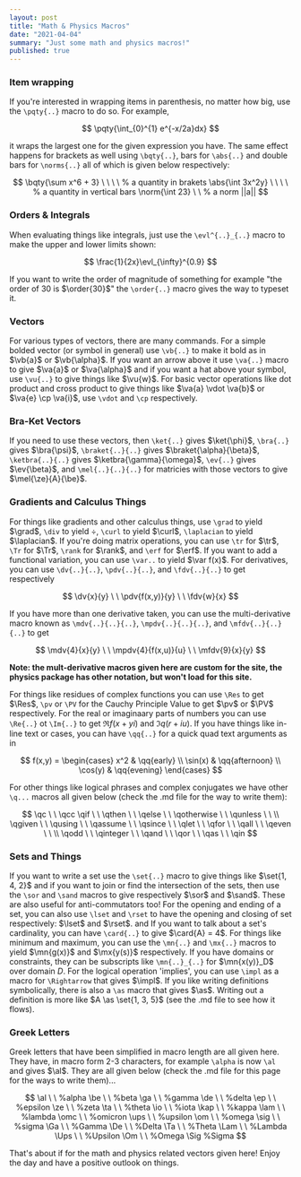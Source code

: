 ```yaml
---
layout: post
title: "Math & Physics Macros"
date: "2021-04-04"
summary: "Just some math and physics macros!"
published: true
---
```


### Item wrapping

If you're interested in wrapping items in parenthesis, no matter how big, use the `\pqty{..}` macro to do so. For example,

$$
\pqty{\int_{0}^{1} e^{-x/2a}dx}
$$

it wraps the largest one for the given expression you have. The same effect happens for brackets as well using `\bqty{..}`, bars for `\abs{..}` and double bars for `\norms{..}` all of which is given below respectively:

$$
\bqty{\sum x^6 + 3} \ \  \ \ % a quantity in brakets
\abs{\int 3x^2y} \ \  \ \ % a quantity in vertical bars
\norm{\int 23} \ \ % a norm ||a||
$$

### Orders & Integrals

When evaluating things like integrals, just use the `\evl^{..}_{..}` macro to make the upper and lower limits shown:

$$
\frac{1}{2x}\evl_{\infty}^{0.9}
$$

If you want to write the order of magnitude of something for example "the order of 30 is $\order{30}$" the `\order{..}` macro gives the way to typeset it.


### Vectors

For various types of vectors, there are many commands. For a simple bolded vector (or symbol in general) use `\vb{..}` to make it bold as in $\vb{a}$ or $\vb{\alpha}$. If you want an arrow above it use `\va{..}` macro to give $\va{a}$ or $\va{\alpha}$ and if you want a hat above your symbol, use `\vu{..}` to give things like $\vu{w}$. For basic vector operations like dot product and cross product to give things like $\va{a} \vdot \va{b}$ or $\va{e} \cp \va{i}$, use `\vdot` and `\cp` respectively.

### Bra-Ket Vectors

If you need to use these vectors, then `\ket{..}` gives $\ket{\phi}$, `\bra{..}` gives $\bra{\psi}$, `\braket{..}{..}` gives $\braket{\alpha}{\beta}$, `\ketbra{..}{..}` gives $\ketbra{\gamma}{\omega}$, `\ev{..}` gives $\ev{\beta}$, and `\mel{..}{..}{..}` for matricies with those vectors to give $\mel{\ze}{A}{\be}$.

### Gradients and Calculus Things

For things like gradients and other calculus things, use `\grad` to yield $\grad$, `\div` to yield $\div$, `\curl` to yield $\curl$, `\laplacian` to yield $\laplacian$. If you're doing matrix operations, you can use `\tr` for $\tr$, `\Tr` for $\Tr$, `\rank` for $\rank$, and `\erf` for $\erf$. If you want to add a functional variation, you can use `\var..` to yield $\var f(x)$. For derivatives, you can use `\dv{..}{..}`, `\pdv{..}{..}`, and `\fdv{..}{..}` to get respectively

$$
\dv{x}{y} \ \ \pdv{f(x,y)}{y} \ \ \fdv{w}{x}
$$

If you have more than one derivative taken, you can use the multi-derivative macro known as `\mdv{..}{..}{..}`, `\mpdv{..}{..}{..}`, and `\mfdv{..}{..}{..}` to get

$$
\mdv{4}{x}{y} \ \ \mpdv{4}{f(x,u)}{u} \ \ \mfdv{9}{x}{y}
$$

**Note: the mult-derivative macros given here are custom for the site, the physics package has other notation, but won't load for this site.**

For things like residues of complex functions you can use `\Res` to get $\Res$, `\pv` or `\PV` for the Cauchy Principle Value to get $\pv$ or $\PV$ respectively. For the real or imaginaary parts of numbers you can use `\Re{..}` ot `\Im{..}` to get $\Re{f(x + yi)}$ and $\Im{q(r + iu)}$. If you have things like in-line text or cases, you can have `\qq{..}` for a quick quad text arguments as in

$$
f(x,y) = \begin{cases}
x^2 & \qq{early} \\
\sin(x) & \qq{afternoon} \\
\cos(y) & \qq{evening}
\end{cases}
$$

For other things like logical phrases and complex conjugates we have other `\q...` macros all given below (check the .md file for the way to write them):

$$
\qc \ \ \qcc \qif \ \ \qthen \ \ \qelse \ \ \qotherwise \ \ \qunless \ \ \\ \qgiven \ \ \qusing \ \ \qassume \ \ \qsince \ \ \qlet \ \ \qfor \ \ \qall \ \ \qeven \ \ \\ \qodd \ \ \qinteger \ \ \qand \ \ \qor \ \ \qas \ \ \qin
$$

### Sets and Things

If you want to write a set use the `\set{..}` macro to give things like $\set{1, 4, 2}$ and if you want to join or find the intersection of the sets, then use the `\sor` and `\sand` macros to give respectively $\sor$ and $\sand$. These are also useful for anti-commutators too! For the opening and ending of a set, you can also use `\lset` and `\rset` to have the opening and closing of set respectively: $\lset$ and $\rset$. and If you want to talk about a set's cardinality, you can have `\card{..}` to give $\card{A} = 4$. For things like minimum and maximum, you can use the `\mn{..}` and `\mx{..}` macros to yield $\mn{g(x)}$ and $\mx{y(s)}$ respectively. If you have domains or constraints, they can be subscripts like `\mn{..}_{..}` for $\mn{x(y)}_D$ over domain $D$. For the logical operation 'implies', you can use `\impl` as a macro for `\Rightarrow` that gives $\impl$. If you like writing definitions symbolically, there is also a `\as` macro that gives $\as$. Writing out a definition is more like $A \as \set{1, 3, 5}$ (see the .md file to see how it flows). 

### Greek Letters

Greek letters that have been simplified in macro length are all given here. They have, in macro form 2-3 characters, for example `\alpha` is now `\al` and gives $\al$. They are all given below (check the .md file for this page for the ways to write them)...

$$
\al \ \ %alpha
\be \ \ %beta
\ga \ \ %gamma
\de \ \ %delta
\ep \ \ %epsilon
\ze \ \ %zeta
\ta \ \ %theta
\io \ \ %iota
\kap \ \ %kappa
\lam \ \ %lambda
\omc \ \ %omicron
\ups \ \ %upsilon
\om \ \ %omega
\sig \ \ %sigma
\Ga \ \ %Gamma
\De \ \ %Delta
\Ta \ \ %Theta
\Lam \ \ %Lambda
\Ups \ \ %Upsilon
\Om \ \ %Omega
\Sig %Sigma
$$

That's about if for the math and physics related vectors given here! Enjoy the day and have a positive outlook on things.
